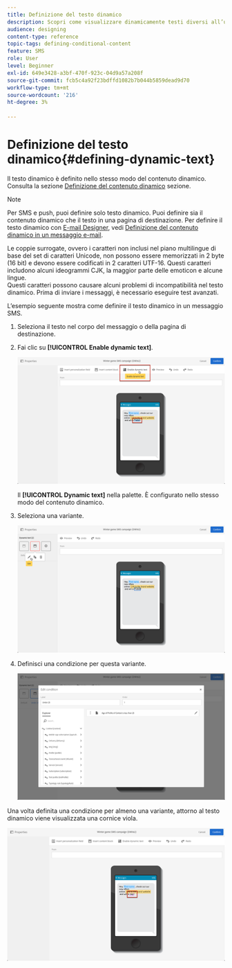 ```yaml
---
title: Definizione del testo dinamico
description: Scopri come visualizzare dinamicamente testi diversi all’utente in base alle condizioni definite in Adobe Campaign.
audience: designing
content-type: reference
topic-tags: defining-conditional-content
feature: SMS
role: User
level: Beginner
exl-id: 649e3428-a3bf-470f-923c-04d9a57a208f
source-git-commit: fcb5c4a92f23bdffd1082b7b044b5859dead9d70
workflow-type: tm+mt
source-wordcount: '216'
ht-degree: 3%

---
```


# Definizione del testo dinamico{#defining-dynamic-text}

Il testo dinamico è definito nello stesso modo del contenuto dinamico. Consulta la sezione [Definizione del contenuto dinamico](../../designing/using/personalization.md#defining-dynamic-content-in-an-email) sezione.

>[!NOTE]
>
>Per SMS e push, puoi definire solo testo dinamico. Puoi definire sia il contenuto dinamico che il testo in una pagina di destinazione. Per definire il testo dinamico con [E-mail Designer](../../designing/using/designing-content-in-adobe-campaign.md), vedi [Definizione del contenuto dinamico in un messaggio e-mail](../../designing/using/personalization.md#defining-dynamic-content-in-an-email).

Le coppie surrogate, ovvero i caratteri non inclusi nel piano multilingue di base del set di caratteri Unicode, non possono essere memorizzati in 2 byte (16 bit) e devono essere codificati in 2 caratteri UTF-16. Questi caratteri includono alcuni ideogrammi CJK, la maggior parte delle emoticon e alcune lingue.
<br>Questi caratteri possono causare alcuni problemi di incompatibilità nel testo dinamico. Prima di inviare i messaggi, è necessario eseguire test avanzati.


L’esempio seguente mostra come definire il testo dinamico in un messaggio SMS.

1. Seleziona il testo nel corpo del messaggio o della pagina di destinazione.
1. Fai clic su **[!UICONTROL Enable dynamic text]**.

   ![](assets/dynamic_text_sms_1.png)

   Il **[!UICONTROL Dynamic text]** nella palette. È configurato nello stesso modo del contenuto dinamico.

1. Seleziona una variante.

   ![](assets/dynamic_text_sms_2.png)

1. Definisci una condizione per questa variante.

   ![](assets/dynamic_text_sms_4.png)

Una volta definita una condizione per almeno una variante, attorno al testo dinamico viene visualizzata una cornice viola.

![](assets/dynamic_text_sms_3.png)
